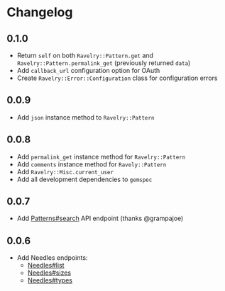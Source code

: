 # Changelog

## 0.1.0

- Return `self` on both `Ravelry::Pattern.get` and `Ravelry::Pattern.permalink_get` (previously returned `data`)
- Add `callback_url` configuration option for OAuth
- Create `Ravelry::Error::Configuration` class for configuration errors

## 0.0.9

- Add `json` instance method to `Ravelry::Pattern`

## 0.0.8

- Add `permalink_get` instance method for `Ravelry::Pattern`
- Add `comments` instance method for `Ravely::Pattern`
- Add `Ravelry::Misc.current_user`
- Add all development dependencies to `gemspec`

## 0.0.7

- Add [Patterns#search](http://www.ravelry.com/api#patterns_search) API endpoint (thanks @grampajoe)

## 0.0.6

- Add Needles endpoints:
  - [Needles#list](http://www.ravelry.com/api#needles_list)
  - [Needles#sizes](http://www.ravelry.com/api#needles_sizes)
  - [Needles#types](http://www.ravelry.com/api#needles_types)


